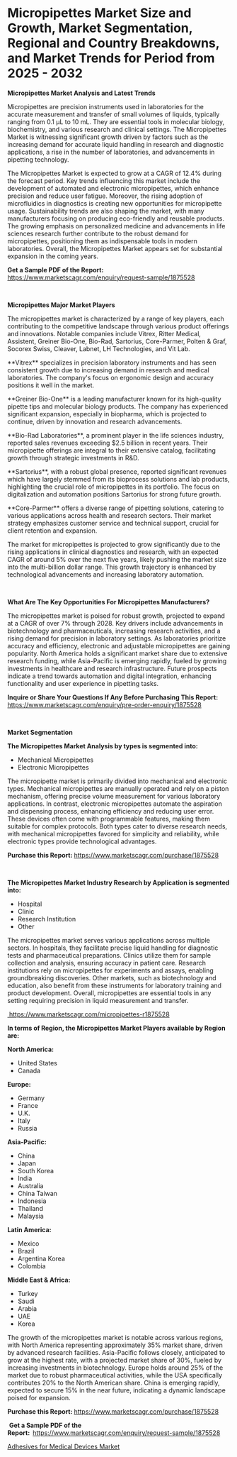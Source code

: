 <p><h1>Micropipettes Market Size and Growth, Market Segmentation, Regional and Country Breakdowns, and Market Trends for Period from 2025 -  2032</h1></p><p><strong>Micropipettes Market Analysis and Latest Trends</strong></p>
<p><p>Micropipettes are precision instruments used in laboratories for the accurate measurement and transfer of small volumes of liquids, typically ranging from 0.1 µL to 10 mL. They are essential tools in molecular biology, biochemistry, and various research and clinical settings. The Micropipettes Market is witnessing significant growth driven by factors such as the increasing demand for accurate liquid handling in research and diagnostic applications, a rise in the number of laboratories, and advancements in pipetting technology.</p><p>The Micropipettes Market is expected to grow at a CAGR of 12.4% during the forecast period. Key trends influencing this market include the development of automated and electronic micropipettes, which enhance precision and reduce user fatigue. Moreover, the rising adoption of microfluidics in diagnostics is creating new opportunities for micropipette usage. Sustainability trends are also shaping the market, with many manufacturers focusing on producing eco-friendly and reusable products. The growing emphasis on personalized medicine and advancements in life sciences research further contribute to the robust demand for micropipettes, positioning them as indispensable tools in modern laboratories. Overall, the Micropipettes Market appears set for substantial expansion in the coming years.</p></p>
<p><strong>Get a Sample PDF of the Report:&nbsp;</strong> <a href="https://www.marketscagr.com/enquiry/request-sample/1875528?utm_campaign=2809&utm_medium=2&utm_source=Github&utm_content=ia&utm_term=04032025&utm_id=micropipettes">https://www.marketscagr.com/enquiry/request-sample/1875528</a></p>
<p>&nbsp;</p>
<p><strong>Micropipettes Major Market Players</strong></p>
<p><p>The micropipettes market is characterized by a range of key players, each contributing to the competitive landscape through various product offerings and innovations. Notable companies include Vitrex, Ritter Medical, Assistent, Greiner Bio-One, Bio-Rad, Sartorius, Core-Parmer, Polten & Graf, Socorex Swiss, Cleaver, Labnet, LH Technologies, and Vit Lab.</p><p>**Vitrex** specializes in precision laboratory instruments and has seen consistent growth due to increasing demand in research and medical laboratories. The company's focus on ergonomic design and accuracy positions it well in the market.</p><p>**Greiner Bio-One** is a leading manufacturer known for its high-quality pipette tips and molecular biology products. The company has experienced significant expansion, especially in biopharma, which is projected to continue, driven by innovation and research advancements.</p><p>**Bio-Rad Laboratories**, a prominent player in the life sciences industry, reported sales revenues exceeding $2.5 billion in recent years. Their micropipette offerings are integral to their extensive catalog, facilitating growth through strategic investments in R&D.</p><p>**Sartorius**, with a robust global presence, reported significant revenues which have largely stemmed from its bioprocess solutions and lab products, highlighting the crucial role of micropipettes in its portfolio. The focus on digitalization and automation positions Sartorius for strong future growth.</p><p>**Core-Parmer** offers a diverse range of pipetting solutions, catering to various applications across health and research sectors. Their market strategy emphasizes customer service and technical support, crucial for client retention and expansion.</p><p>The market for micropipettes is projected to grow significantly due to the rising applications in clinical diagnostics and research, with an expected CAGR of around 5% over the next five years, likely pushing the market size into the multi-billion dollar range. This growth trajectory is enhanced by technological advancements and increasing laboratory automation.</p></p>
<p>&nbsp;</p>
<p><strong>What Are The Key Opportunities For Micropipettes Manufacturers?</strong></p>
<p><p>The micropipettes market is poised for robust growth, projected to expand at a CAGR of over 7% through 2028. Key drivers include advancements in biotechnology and pharmaceuticals, increasing research activities, and a rising demand for precision in laboratory settings. As laboratories prioritize accuracy and efficiency, electronic and adjustable micropipettes are gaining popularity. North America holds a significant market share due to extensive research funding, while Asia-Pacific is emerging rapidly, fueled by growing investments in healthcare and research infrastructure. Future prospects indicate a trend towards automation and digital integration, enhancing functionality and user experience in pipetting tasks.</p></p>
<p><strong>Inquire or Share Your Questions If Any Before Purchasing This Report:</strong> <a href="https://www.marketscagr.com/enquiry/pre-order-enquiry/1875528?utm_campaign=2809&utm_medium=2&utm_source=Github&utm_content=ia&utm_term=04032025&utm_id=micropipettes">https://www.marketscagr.com/enquiry/pre-order-enquiry/1875528</a></p>
<p>&nbsp;</p>
<p><strong>Market Segmentation</strong></p>
<p><strong>The Micropipettes Market Analysis by types is segmented into:</strong></p>
<p><ul><li>Mechanical Micropipettes</li><li>Electronic Micropipettes</li></ul></p>
<p><p>The micropipette market is primarily divided into mechanical and electronic types. Mechanical micropipettes are manually operated and rely on a piston mechanism, offering precise volume measurement for various laboratory applications. In contrast, electronic micropipettes automate the aspiration and dispensing process, enhancing efficiency and reducing user error. These devices often come with programmable features, making them suitable for complex protocols. Both types cater to diverse research needs, with mechanical micropipettes favored for simplicity and reliability, while electronic types provide technological advantages.</p></p>
<p><strong>Purchase this Report:&nbsp;</strong><a href="https://www.marketscagr.com/purchase/1875528?utm_campaign=2809&utm_medium=2&utm_source=Github&utm_content=ia&utm_term=04032025&utm_id=micropipettes">https://www.marketscagr.com/purchase/1875528</a></p>
<p>&nbsp;</p>
<p><strong>The Micropipettes Market Industry Research by Application is segmented into:</strong></p>
<p><ul><li>Hospital</li><li>Clinic</li><li>Research Institution</li><li>Other</li></ul></p>
<p><p>The micropipettes market serves various applications across multiple sectors. In hospitals, they facilitate precise liquid handling for diagnostic tests and pharmaceutical preparations. Clinics utilize them for sample collection and analysis, ensuring accuracy in patient care. Research institutions rely on micropipettes for experiments and assays, enabling groundbreaking discoveries. Other markets, such as biotechnology and education, also benefit from these instruments for laboratory training and product development. Overall, micropipettes are essential tools in any setting requiring precision in liquid measurement and transfer.</p></p>
<p><a href="https://www.marketscagr.com/micropipettes-r1875528?utm_campaign=2809&utm_medium=2&utm_source=Github&utm_content=ia&utm_term=04032025&utm_id=micropipettes">&nbsp;https://www.marketscagr.com/micropipettes-r1875528</a></p>
<p><strong>In terms of Region, the Micropipettes Market Players available by Region are:</strong></p>
<p>
    <p> <strong> North America: </strong>
        <ul>
            <li>United States</li>
            <li>Canada</li>
        </ul>
        </p> 
    <p> <strong> Europe: </strong>
        <ul>
            <li>Germany</li>
            <li>France</li>
            <li>U.K.</li>
            <li>Italy</li>
            <li>Russia</li>
        </ul>
        </p> 
    <p> <strong> Asia-Pacific: </strong>
        <ul>
            <li>China</li>
            <li>Japan</li>
            <li>South Korea</li>
            <li>India</li>
            <li>Australia</li>
            <li>China Taiwan</li>
            <li>Indonesia</li>
            <li>Thailand</li>
            <li>Malaysia</li>
        </ul>
        </p> 
    <p> <strong> Latin America: </strong>
        <ul>
            <li>Mexico</li>
            <li>Brazil</li>
            <li>Argentina Korea</li>
            <li>Colombia</li>
        </ul>
        </p> 
    <p> <strong> Middle East & Africa: </strong>
        <ul>
            <li>Turkey</li>
            <li>Saudi</li>
            <li>Arabia</li>
            <li>UAE</li>
            <li>Korea</li>
        </ul>
    </p>
    </p>
<p><p>The growth of the micropipettes market is notable across various regions, with North America representing approximately 35% market share, driven by advanced research facilities. Asia-Pacific follows closely, anticipated to grow at the highest rate, with a projected market share of 30%, fueled by increasing investments in biotechnology. Europe holds around 25% of the market due to robust pharmaceutical activities, while the USA specifically contributes 20% to the North American share. China is emerging rapidly, expected to secure 15% in the near future, indicating a dynamic landscape poised for expansion.</p></p>
<p><strong>Purchase this Report: </strong><a href="https://www.marketscagr.com/purchase/1875528?utm_campaign=2809&utm_medium=2&utm_source=Github&utm_content=ia&utm_term=04032025&utm_id=micropipettes">https://www.marketscagr.com/purchase/1875528</a></p>
<p>&nbsp;<strong>Get a Sample PDF of the Report:&nbsp;&nbsp;</strong><a href="https://www.marketscagr.com/enquiry/request-sample/1875528?utm_campaign=2809&utm_medium=2&utm_source=Github&utm_content=ia&utm_term=04032025&utm_id=micropipettes">https://www.marketscagr.com/enquiry/request-sample/1875528</a></p>
<p><strong></strong></p>
<p><p><a href="https://github.com/techerghalim/Market-Research-Report-List-1/blob/main/adhesives-for-medical-devices-market.md?utm_campaign=2809&utm_medium=2&utm_source=Github&utm_content=ia&utm_term=04032025&utm_id=micropipettes">Adhesives for Medical Devices Market</a></p></p>